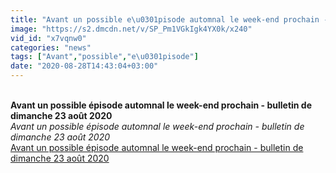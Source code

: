 ```yaml
---
title: "Avant un possible e\u0301pisode automnal le week-end prochain - bulletin de dimanche 23 aou\u0302t 2020"
image: "https://s2.dmcdn.net/v/SP_Pm1VGkIgk4YX0k/x240"
vid_id: "x7vqnw0"
categories: "news"
tags: ["Avant","possible","e\u0301pisode"]
date: "2020-08-28T14:43:04+03:00"
---
```

<br><b>Avant un possible épisode automnal le week-end prochain - bulletin de dimanche 23 août 2020</b><br> <i>Avant un possible épisode automnal le week-end prochain - bulletin de dimanche 23 août 2020</i><br> <u>Avant un possible épisode automnal le week-end prochain - bulletin de dimanche 23 août 2020</u>
